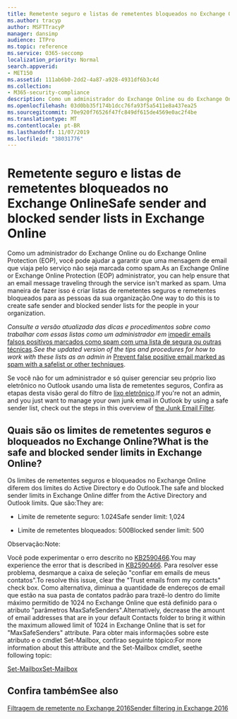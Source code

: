 ```yaml
---
title: Remetente seguro e listas de remetentes bloqueados no Exchange Online
ms.author: tracyp
author: MSFTTracyP
manager: dansimp
audience: ITPro
ms.topic: reference
ms.service: O365-seccomp
localization_priority: Normal
search.appverid:
- MET150
ms.assetid: 111ab6b0-2dd2-4a87-a928-4931df6b3c4d
ms.collection:
- M365-security-compliance
description: Como um administrador do Exchange Online ou do Exchange Online Protection (EOP), você pode ajudar a garantir que uma mensagem de email que viaja pelo serviço não seja marcada como spam. Uma maneira de fazer isso é criar listas de remetentes seguros e remetentes bloqueados para as pessoas da sua organização.
ms.openlocfilehash: 03d0bb35f174b1dcc76fa93f5a5411e8a437ea25
ms.sourcegitcommit: 70e920f76526f47fc849df615de4569e0ac2f4be
ms.translationtype: MT
ms.contentlocale: pt-BR
ms.lasthandoff: 11/07/2019
ms.locfileid: "38031776"
---
```

# <a name="safe-sender-and-blocked-sender-lists-in-exchange-online"></a><span data-ttu-id="84483-104">Remetente seguro e listas de remetentes bloqueados no Exchange Online</span><span class="sxs-lookup"><span data-stu-id="84483-104">Safe sender and blocked sender lists in Exchange Online</span></span>

<span data-ttu-id="84483-105">Como um administrador do Exchange Online ou do Exchange Online Protection (EOP), você pode ajudar a garantir que uma mensagem de email que viaja pelo serviço não seja marcada como spam.</span><span class="sxs-lookup"><span data-stu-id="84483-105">As an Exchange Online or Exchange Online Protection (EOP) administrator, you can help ensure that an email message traveling through the service isn't marked as spam.</span></span> <span data-ttu-id="84483-106">Uma maneira de fazer isso é criar listas de remetentes seguros e remetentes bloqueados para as pessoas da sua organização.</span><span class="sxs-lookup"><span data-stu-id="84483-106">One way to do this is to create safe sender and blocked sender lists for the people in your organization.</span></span> 
  
 <span data-ttu-id="84483-107">*Consulte a versão atualizada das dicas e procedimentos sobre como trabalhar com essas listas como um administrador em* [impedir emails falsos positivos marcados como spam com uma lista de segura ou outras técnicas](https://go.microsoft.com/fwlink/p/?LinkID=534224).</span><span class="sxs-lookup"><span data-stu-id="84483-107">*See the updated version of the tips and procedures for how to work with these lists as an admin in* [Prevent false positive email marked as spam with a safelist or other techniques](https://go.microsoft.com/fwlink/p/?LinkID=534224).</span></span> 
  
<span data-ttu-id="84483-108">Se você não for um administrador e só quiser gerenciar seu próprio lixo eletrônico no Outlook usando uma lista de remetentes seguros, Confira as etapas desta visão geral do filtro de [lixo eletrônico](https://go.microsoft.com/fwlink/?LinkId=817222).</span><span class="sxs-lookup"><span data-stu-id="84483-108">If you're not an admin, and you just want to manage your own junk email in Outlook by using a safe sender list, check out the steps in this overview of [the Junk Email Filter](https://go.microsoft.com/fwlink/?LinkId=817222).</span></span> 
  
## <a name="what-is-the-safe-and-blocked-sender-limits-in-exchange-online"></a><span data-ttu-id="84483-109">Quais são os limites de remetentes seguros e bloqueados no Exchange Online?</span><span class="sxs-lookup"><span data-stu-id="84483-109">What is the safe and blocked sender limits in Exchange Online?</span></span>

<span data-ttu-id="84483-110">Os limites de remetentes seguros e bloqueados no Exchange Online diferem dos limites do Active Directory e do Outlook.</span><span class="sxs-lookup"><span data-stu-id="84483-110">The safe and blocked sender limits in Exchange Online differ from the Active Directory and Outlook limits.</span></span> <span data-ttu-id="84483-111">Que são:</span><span class="sxs-lookup"><span data-stu-id="84483-111">They are:</span></span>
  
- <span data-ttu-id="84483-112">Limite de remetente seguro: 1.024</span><span class="sxs-lookup"><span data-stu-id="84483-112">Safe sender limit: 1,024</span></span>
    
- <span data-ttu-id="84483-113">Limite de remetentes bloqueados: 500</span><span class="sxs-lookup"><span data-stu-id="84483-113">Blocked sender limit: 500</span></span>
    
<span data-ttu-id="84483-114">Observação:</span><span class="sxs-lookup"><span data-stu-id="84483-114">Note:</span></span>
  
<span data-ttu-id="84483-115">Você pode experimentar o erro descrito no [KB2590466](https://support.microsoft.com/help/2590466/you-receive-the-error-junk-e-mail-validation-error-in-outlook-web-app).</span><span class="sxs-lookup"><span data-stu-id="84483-115">You may experience the error that is described in [KB2590466](https://support.microsoft.com/help/2590466/you-receive-the-error-junk-e-mail-validation-error-in-outlook-web-app).</span></span> <span data-ttu-id="84483-116">Para resolver esse problema, desmarque a caixa de seleção "confiar em emails de meus contatos".</span><span class="sxs-lookup"><span data-stu-id="84483-116">To resolve this issue, clear the "Trust emails from my contacts" check box.</span></span> <span data-ttu-id="84483-117">Como alternativa, diminua a quantidade de endereços de email que estão na sua pasta de contatos padrão para trazê-lo dentro do limite máximo permitido de 1024 no Exchange Online que está definido para o atributo "parâmetros MaxSafeSenders".</span><span class="sxs-lookup"><span data-stu-id="84483-117">Alternatively, decrease the amount of email addresses that are in your default Contacts folder to bring it within the maximum allowed limit of 1024 in Exchange Online that is set for "MaxSafeSenders" attribute.</span></span> <span data-ttu-id="84483-118">Para obter mais informações sobre este atributo e o cmdlet Set-Mailbox, confirao seguinte tópico:</span><span class="sxs-lookup"><span data-stu-id="84483-118">For more information about this attribute and the Set-Mailbox cmdlet, seethe following topic:</span></span>
  
[<span data-ttu-id="84483-119">Set-Mailbox</span><span class="sxs-lookup"><span data-stu-id="84483-119">Set-Mailbox</span></span>](https://docs.microsoft.com/powershell/module/exchange/mailboxes/Set-Mailbox)
  
## <a name="see-also"></a><span data-ttu-id="84483-120">Confira também</span><span class="sxs-lookup"><span data-stu-id="84483-120">See also</span></span>

[<span data-ttu-id="84483-121">Filtragem de remetente no Exchange 2016</span><span class="sxs-lookup"><span data-stu-id="84483-121">Sender filtering in Exchange 2016</span></span>](https://technet.microsoft.com/library/b833f864-ff10-46a0-a653-28fb9ba30896.aspx)

